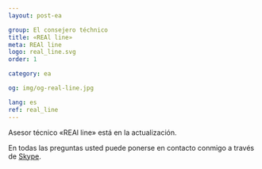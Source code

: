 ```yaml
---
layout: post-ea

group: El consejero téchnico
title: «REAl line»
meta: REAl line
logo: real_line.svg
order: 1

category: ea

og: img/og-real-line.jpg

lang: es
ref: real_line
---
```


Asesor técnico «REAl line» está en la actualización.

En todas las preguntas usted puede ponerse en contacto conmigo a través de <a href="skype:chutkoy89?chat" target="_blank">Skype</a>.
